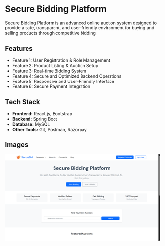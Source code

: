 # Secure Bidding Platform
Secure Bidding Platform is an advanced online auction system designed to provide a safe, transparent, and user-friendly environment for buying and selling products through competitive bidding

## Features
- Feature 1: User Registration & Role Management
- Feature 2: Product Listing & Auction Setup
- Feature 3: Real-time Bidding System
- Feature 4: Secure and Optimized Backend Operations
- Feature 5: Responsive and User-Friendly Interface
- Feature 6: Secure Payment Integration

## Tech Stack
- **Frontend:** React.js, Bootstrap
- **Backend:** Spring Boot
- **Database:** MySQL
- **Other Tools:** Git, Postman, Razorpay

## Images
![Website Image](/images/img1.png)
